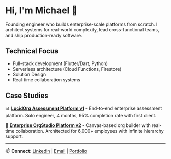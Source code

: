 # Hi, I'm Michael 👋

Founding engineer who builds enterprise-scale platforms from scratch. I architect systems for real-world complexity, lead cross-functional teams, and ship production-ready software.

## Technical Focus

- Full-stack development (Flutter/Dart, Python)
- Serverless architecture (Cloud Functions, Firestore)
- Solution Design
- Real-time collaboration systems

## Case Studies

📊 **[LucidOrg Assessment Platform v1](https://experienced-echinodon-231.notion.site/Case-Study-1-Assessment-Platform-MVP-294b502d0e3a809f8142e4b78171f6e7)** - End-to-end enterprise assessment platform. Solo engineer, 4 months, 95% completion rate with first client.

🎯 **[Enterprise OrgStudio Platform v2](https://experienced-echinodon-231.notion.site/Case-Study-2-Enterprise-OrgStudio-Platform-294b502d0e3a80b5a9c0f2e8165d1cb9?source=copy_link)** - Canvas-based org builder with real-time collaboration. Architected for 6,000+ employees with infinite hierarchy support.

---

📫 **Connect**: [LinkedIn](#) | [Email](#) | [Portfolio](#)
